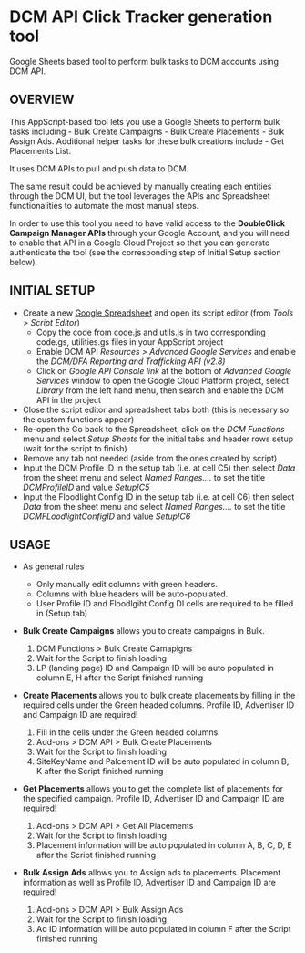 # **DCM API Click Tracker generation tool**

Google Sheets based tool to perform bulk tasks to DCM accounts using DCM API.

## OVERVIEW

This AppScript-based tool lets you use a Google Sheets to perform bulk tasks including - Bulk Create Campaigns - 
Bulk Create Placements - Bulk Assign Ads. 
Additional helper tasks for these bulk creations include - Get Placements List.


It uses DCM APIs to pull and push data to DCM.

The same result could be achieved by manually creating each entities through the
DCM UI, but the tool leverages the APIs and Spreadsheet functionalities to
automate the most manual steps.

In order to use this tool you need to have valid access to the **DoubleClick
Campaign Manager APIs** through your Google Account, and you will need to enable
that API in a Google Cloud Project so that you can generate authenticate the
tool (see the corresponding step of Initial Setup section below).

## INITIAL SETUP

*   Create a new [Google Spreadsheet](https://sheets.google.com) and open its
    script editor (from _Tools > Script Editor_)
    -   Copy the code from code.js and utils.js in two corresponding code.gs,
        utilities.gs files in your AppScript project
    -   Enable DCM API _Resources > Advanced Google Services_ and enable the
        _DCM/DFA Reporting and Trafficking API (v2.8)_
    -   Click on _Google API Console link_ at the bottom of _Advanced Google
        Services_ window to open the Google Cloud Platform project, select
        _Library_ from the left hand menu, then search and enable the DCM API in
        the project
*   Close the script editor and spreadsheet tabs both (this is necessary so the
    custom functions appear)
*   Re-open the Go back to the Spreadsheet, click on the _DCM Functions_ menu
    and select _Setup Sheets_ for the initial tabs and header rows setup (wait
    for the script to finish)
*   Remove any tab not needed (aside from the ones created by script)
*   Input the DCM Profile ID in the setup tab (i.e. at cell C5) then select
    _Data_ from the sheet menu and select _Named Ranges...._ to set the title
    _DCMProfileID_ and value _Setup!C5_
*   Input the Floodlight Config ID in the setup tab (i.e. at cell C6) then select
    _Data_ from the sheet menu and select _Named Ranges...._ to set the title
    _DCMFLoodlightConfigID_ and value _Setup!C6_

## USAGE

*   As general rules
    *   Only manually edit columns with green headers.
    *   Columns with blue headers will be auto-populated.
    *   User Profile ID and Floodlgiht Config DI cells are required to be filled in (Setup tab)
    
*   **Bulk Create Campaigns** allows you to create campaigns in Bulk. 
    1. DCM Functions > Bulk Create Camapigns
    2. Wait for the Script to finish loading
    3. LP (landing page) ID and Campaign ID will be auto populated in column E, H after the Script finished running

*   **Create Placements** allows you to bulk create placements by filling in the required cells under the Green headed columns. 
Profile ID, Advertiser ID and Campaign ID are required!
    1. Fill in the cells under the Green headed columns
    2. Add-ons > DCM API > Bulk Create Placements
    3. Wait for the Script to finish loading
    4. SiteKeyName and Palcement ID will be auto populated in column B, K after the Script finished running


*   **Get Placements** allows you to get the complete list of placements for the specified campaign. Profile ID, Advertiser ID and Campaign ID are required!
    1. Add-ons > DCM API > Get All Placements
    2. Wait for the Script to finish loading
    3. Placement information will be auto populated in column A, B, C, D, E after the Script finished running

*   **Bulk Assign Ads** allows you to Assign ads to placements. Placement information as well as Profile ID, Advertiser ID and Campaign ID are required!
    1. Add-ons > DCM API > Bulk Assign Ads
    2. Wait for the Script to finish loading
    3. Ad ID information will be auto populated in column F after the Script finished running


